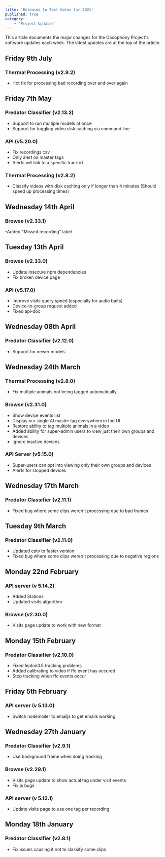 ```yaml
---
title: 'Releases to Test Notes for 2021'
published: true
category:
    - 'Project Updates'
---
```


This article documents the major changes for the Cacophony Project's
software updates each week. The latest updates are at the top of the
article.
## Friday 9th July
### Thermal Processing (v2.9.2)
- Hot fix for processing bad recording over and over again


## Friday 7th May
### Predator Classifier (v2.13.2)
- Support to run multiple models at once
- Support for toggling video disk caching via command line

### API (v5.20.0)
- Fix recordings csv
- Only alert on master tags
- Alerts will link to a specific track id


### Thermal Processing (v2.8.2)
- Classify videos with disk caching only if longer than 4 minutes (Should speed up processing times)

## Wednesday 14th April
### Browse (v2.33.1)
-Added "Missed recording" label

## Tuesday 13th April
### Browse (v2.33.0)
- Update insecure npm dependencies
- Fix broken device page

### API (v5.17.0)
- Improve visits query speed (especially for audio baits)
- Device-in-group request added
- Fixed api-doc

## Wednesday 08th April
### Predator Classifier (v2.12.0)
- Support for newer models


## Wednesday 24th March
### Thermal Processing (v2.8.0)
- Fix multiple animals not being tagged automatically


### Browse (v2.31.0)
- Show device events list
- Display our single AI master tag everywhere in the UI
- Restore ability to tag multiple animals in a video
- Added ability for super-admin users to view just their own groups and devices
- Ignore inactive devices

### API Server (v5.15.0)
- Super-users can opt into viewing only their own groups and devices
- Alerts for stopped devices

## Wednesday 17th March
### Predator Classifier (v2.11.1)
- Fixed bug where some clips weren't processing due to bad frames

## Tuesday 9th March
### Predator Classifier (v2.11.0)
- Updated cptv to faster version
- Fixed bug where some clips weren't processing due to negative regions


## Monday 22nd February
### API server (v 5.14.2)
- Added Stations
- Updated visits algorithm

### Browse (v2.30.0)
- Visits page update to work with new format

## Monday 15th February

### Predator Classifier (v2.10.0)
- Fixed lepton3.5 tracking problems
- Added calibrating to video if ffc event has occured
- Stop tracking when ffc events occur

## Friday 5th February

### API server (v 5.13.0)
- Switch nodemailer to emailjs to get emails working

## Wednesday 27th January
### Predator Classifier (v2.9.1)
- Use background frame when doing tracking


### Browse (v2.29.1)
- Visits page update to show actual tag under visit events
- Fix js bugs

### API server (v 5.12.1)
- Update visits page to use one tag per recording

## Monday 18th January
### Predator Classifier (v2.8.1)
- Fix issues causing it not to classify some clips
